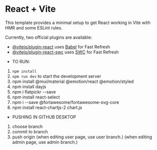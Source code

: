 # React + Vite

This template provides a minimal setup to get React working in Vite with HMR and some ESLint rules.

Currently, two official plugins are available:

- [@vitejs/plugin-react](https://github.com/vitejs/vite-plugin-react/blob/main/packages/plugin-react/README.md) uses [Babel](https://babeljs.io/) for Fast Refresh
- [@vitejs/plugin-react-swc](https://github.com/vitejs/vite-plugin-react-swc) uses [SWC](https://swc.rs/) for Fast Refresh


* TO RUN:
1. `npm install` 
2. `npm run dev` to start the development server
3. npm install @mui/material @emotion/react @emotion/styled
4. npm install dayjs
5. npm i flatpickr --save
6. npm install react-select
7. npm i --save @fortawesome/fontawesome-svg-core
8. npm install react-chartjs-2 chart.js




* PUSHING IN GITHUB DESKTOP
1. choose branch
2. commit to branch
3. push origin
(when editing user page, use user branch.)
(when editing admin page, use admin branch.)
